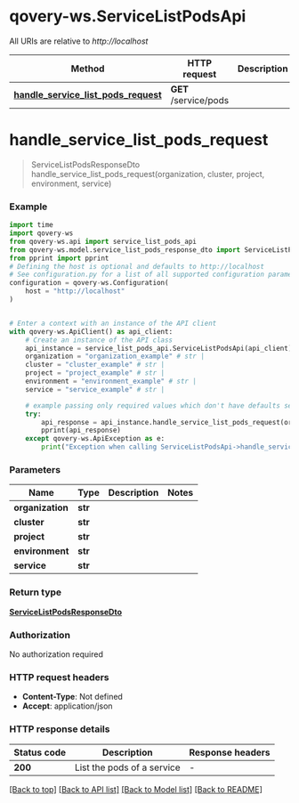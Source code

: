 # qovery-ws.ServiceListPodsApi

All URIs are relative to *http://localhost*

Method | HTTP request | Description
------------- | ------------- | -------------
[**handle_service_list_pods_request**](ServiceListPodsApi.md#handle_service_list_pods_request) | **GET** /service/pods | 


# **handle_service_list_pods_request**
> ServiceListPodsResponseDto handle_service_list_pods_request(organization, cluster, project, environment, service)



### Example


```python
import time
import qovery-ws
from qovery-ws.api import service_list_pods_api
from qovery-ws.model.service_list_pods_response_dto import ServiceListPodsResponseDto
from pprint import pprint
# Defining the host is optional and defaults to http://localhost
# See configuration.py for a list of all supported configuration parameters.
configuration = qovery-ws.Configuration(
    host = "http://localhost"
)


# Enter a context with an instance of the API client
with qovery-ws.ApiClient() as api_client:
    # Create an instance of the API class
    api_instance = service_list_pods_api.ServiceListPodsApi(api_client)
    organization = "organization_example" # str | 
    cluster = "cluster_example" # str | 
    project = "project_example" # str | 
    environment = "environment_example" # str | 
    service = "service_example" # str | 

    # example passing only required values which don't have defaults set
    try:
        api_response = api_instance.handle_service_list_pods_request(organization, cluster, project, environment, service)
        pprint(api_response)
    except qovery-ws.ApiException as e:
        print("Exception when calling ServiceListPodsApi->handle_service_list_pods_request: %s\n" % e)
```


### Parameters

Name | Type | Description  | Notes
------------- | ------------- | ------------- | -------------
 **organization** | **str**|  |
 **cluster** | **str**|  |
 **project** | **str**|  |
 **environment** | **str**|  |
 **service** | **str**|  |

### Return type

[**ServiceListPodsResponseDto**](ServiceListPodsResponseDto.md)

### Authorization

No authorization required

### HTTP request headers

 - **Content-Type**: Not defined
 - **Accept**: application/json


### HTTP response details

| Status code | Description | Response headers |
|-------------|-------------|------------------|
**200** | List the pods of a service |  -  |

[[Back to top]](#) [[Back to API list]](../README.md#documentation-for-api-endpoints) [[Back to Model list]](../README.md#documentation-for-models) [[Back to README]](../README.md)

